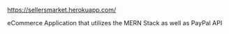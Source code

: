https://sellersmarket.herokuapp.com/

eCommerce Application that utilizes the MERN Stack as well as PayPal API
